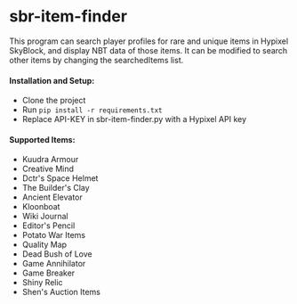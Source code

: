 # sbr-item-finder

This program can search player profiles for rare and unique items in Hypixel SkyBlock, and display NBT data of those items. It can be modified to search other items by changing the searchedItems list.

#### Installation and Setup:
- Clone the project
- Run `pip install -r requirements.txt`
- Replace API-KEY in sbr-item-finder.py with a Hypixel API key

#### Supported Items:
- Kuudra Armour
- Creative Mind
- Dctr's Space Helmet
- The Builder's Clay
- Ancient Elevator
- Kloonboat
- Wiki Journal
- Editor's Pencil
- Potato War Items
- Quality Map
- Dead Bush of Love
- Game Annihilator
- Game Breaker
- Shiny Relic
- Shen's Auction Items
